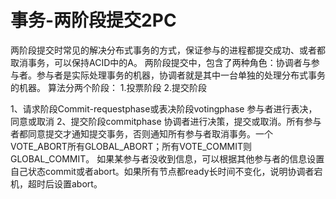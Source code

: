 # 事务-两阶段提交2PC
两阶段提交时常见的解决分布式事务的方式，保证参与的进程都提交成功、或者都取消事务，可以保持ACID中的A。
两阶段提交中，包含了两种角色：协调者与参与者。参与者是实际处理事务的机器，协调者就是其中一台单独的处理分布式事务的机器。
算法分两个阶段：
1.投票阶段
2.提交阶段

1、请求阶段Commit-requestphase或表决阶段votingphase
参与者进行表决，同意或取消
2、提交阶段commitphase
协调者进行决策，提交或取消。所有参与者都同意提交才通知提交事务，否则通知所有参与者取消事务。一个VOTE_ABORT所有GLOBAL_ABORT；所有VOTE_COMMIT则GLOBAL_COMMIT。
如果某参与者没收到信息，可以根据其他参与者的信息设置自己状态commit或者abort。如果所有节点都ready长时间不变化，说明协调者宕机，超时后设置abort。

